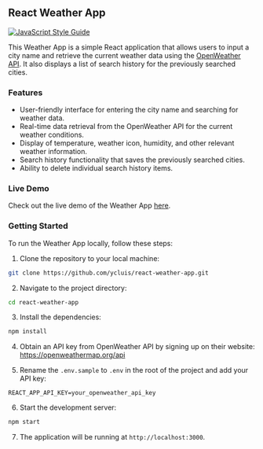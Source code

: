## React Weather App
[![JavaScript Style Guide](https://img.shields.io/badge/code_style-standard-brightgreen.svg)](https://standardjs.com)<br />

This Weather App is a simple React application that allows users to input a city name and retrieve the current weather data using the [OpenWeather API](https://openweathermap.org/api). It also displays a list of search history for the previously searched cities.

### Features

- User-friendly interface for entering the city name and searching for weather data.
- Real-time data retrieval from the OpenWeather API for the current weather conditions.
- Display of temperature, weather icon, humidity, and other relevant weather information.
- Search history functionality that saves the previously searched cities.
- Ability to delete individual search history items.

### Live Demo
Check out the live demo of the Weather App [here](https://idyllic-pie-7be2c7.netlify.app/).

### Getting Started

To run the Weather App locally, follow these steps:

1. Clone the repository to your local machine:

```bash
git clone https://github.com/ycluis/react-weather-app.git
```

2. Navigate to the project directory:

```bash
cd react-weather-app
```

3. Install the dependencies:

```bash
npm install
```

4. Obtain an API key from OpenWeather API by signing up on their website: https://openweathermap.org/api

5. Rename the `.env.sample` to `.env` in the root of the project and add your API key:

```plaintext
REACT_APP_API_KEY=your_openweather_api_key
```

6. Start the development server:

```bash
npm start
```

7. The application will be running at `http://localhost:3000`.